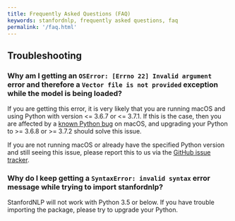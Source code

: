 ```yaml
---
title: Frequently Asked Questions (FAQ)
keywords: stanfordnlp, frequently asked questions, faq
permalink: '/faq.html'
---
```


## Troubleshooting

### Why am I getting an `OSError: [Errno 22] Invalid argument` error and therefore a `Vector file is not provided` exception while the model is being loaded?

If you are getting this error, it is very likely that you are running macOS and using Python with version <= 3.6.7 or <= 3.7.1. If this is the case, then you are affected by a [known Python bug](https://bugs.python.org/issue24658) on macOS, and upgrading your Python to >= 3.6.8 or >= 3.7.2 should solve this issue.

If you are not running macOS or already have the specified Python version and still seeing this issue, please report this to us via the [GitHub issue tracker](https://github.com/stanfordnlp/stanfordnlp/issues).

### Why do I keep getting a `SyntaxError: invalid syntax` error message while trying to import stanfordnlp?

StanfordNLP will not work with Python 3.5 or below. If you have trouble importing the package, please try to upgrade your Python.

